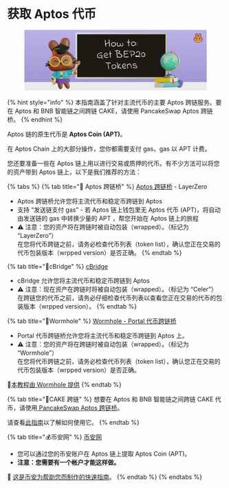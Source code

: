 # 获取 Aptos 代币

<figure><img src="../.gitbook/assets/how-to-get-bep20-tokens-header.png" alt=""><figcaption></figcaption></figure>

{% hint style="info" %}
本指南涵盖了针对主流代币的主要 Aptos 跨链服务。要在 Aptos 和 BNB 智能链之间跨链 CAKE，请使用 PancakeSwap Aptos 跨链桥。
{% endhint %}

Aptos 链的原生代币是 **Aptos Coin (APT)**。&#x20;

在 Aptos Chain 上的大部分操作，您你都需要支付 gas，gas 以 APT 计费。

您还要准备一些在 Aptos 链上用以进行交易或质押的代币。有不少方法可以将您的资产带到 Aptos 链上，以下是我们推荐的方法：

{% tabs %}
{% tab title="🌉 Aptos 跨链桥" %}
[Aptos 跨链桥](https://theaptosbridge.com/bridge) - LayerZero

* Aptos 跨链桥允许您将主流代币和稳定币跨链到 Aptos&#x20;
* 支持 “发送链支付 gas” - 若 Aptos 链上钱包里无 Aptos 代币 (APT)，将自动由发送链的 gas 中转换少量的 APT ，帮您开始在 Aptos 链上的旅程
* ⚠️ 注意：您的资产将在跨链时被自动包装（wrapped）。（标记为 “LayerZero”） \
  在您将代币跨链之前，请务必检查代币列表（token list），确认您正在交易的代币包装版本（wrpped version）是否正确。
{% endtab %}

{% tab title="🌉cBridge" %}
[cBridge ](https://cbridge.celer.network/)

* cBridge 允许您将主流代币和稳定币跨链到 Aptos&#x20;
* ⚠️ 注意：现在资产在跨链时将被自动包装（wrapped）。（标记为 “Celer”） \
  在跨链您的代币之前，请务必仔细检查代币列表以查看您正在交易的代币的包装版本（wrpped version）。
{% endtab %}

{% tab title="🌉Wormhole" %}
[Wormhole - Portal 代币跨链桥 ](https://www.portalbridge.com/#/transfer)

* Portal 代币跨链桥允许您将主流代币和稳定币跨链到 Aptos 上。&#x20;
* ⚠️ 注意：您的资产将在跨链时被自动包装（wrapped）。（标记为 “Wormhole”） \
  在您将代币跨链之前，请务必检查代币列表（token list），确认您正在交易的代币包装版本（wrpped version）是否正确。

📖[本教程由 Wormhole 提供](https://docs.wormhole.com/wormhole/video-tutorial-how-to-use-portal)
{% endtab %}

{% tab title="🥞CAKE 跨链" %}
想要在 Aptos 和 BNB 智能链之间跨链 CAKE 代币，请使用[ PancakeSwap Aptos 跨链桥](https://bridge.pancakeswap.finance/aptos)。

请查看[此指南](../products/cake-kua-lian-1/evm-lian-yu-aptos-zhi-jian-kua-lian.md)以了解如何使用它。
{% endtab %}

{% tab title="💰币安网" %}
[币安网 ](https://www.binance.com/en/)

* 您可以通过您的币安账户在 Aptos 链上提取 Aptos Coin (APT)。&#x20;
* **注意：您需要有一个帐户才能这样做。**&#x20;

📖 [这是币安为帮助您而制作的快速指南](https://www.binance.com/zh-CN/support/faq/85a1c394ac1d489fb0bfac0ef2fceafd)。
{% endtab %}
{% endtabs %}
